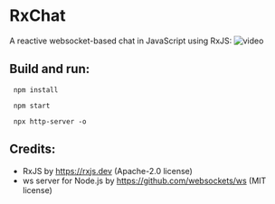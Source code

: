 # RxChat
A reactive websocket-based chat in JavaScript using RxJS:
![video](https://user-images.githubusercontent.com/62397363/88463935-d8822900-ceb6-11ea-9dab-99820a875d0e.gif)

## Build and run:
```
 npm install
```
```
 npm start
```
```
 npx http-server -o
```

## Credits:
- RxJS by https://rxjs.dev (Apache-2.0 license)
- ws server for Node.js by https://github.com/websockets/ws (MIT license)
